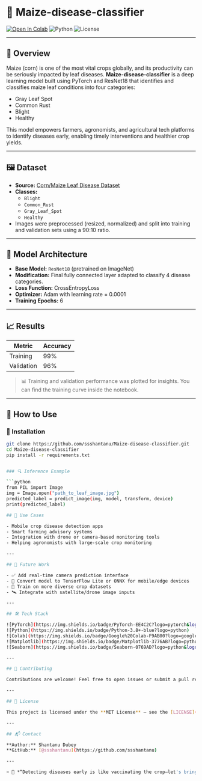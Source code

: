 # 🌽 Maize-disease-classifier

[![Open In Colab](https://colab.research.google.com/assets/colab-badge.svg)](https://colab.research.google.com/github/ssshantanu/Maize-disease-classifier/blob/main/maize_classifier.ipynb)
![Python](https://img.shields.io/badge/Python-3.8+-blue.svg)
![License](https://img.shields.io/badge/License-MIT-green.svg)

---

## 🌟 Overview

Maize (corn) is one of the most vital crops globally, and its productivity can be seriously impacted by leaf diseases. **Maize-disease-classifier** is a deep learning model built using PyTorch and ResNet18 that identifies and classifies maize leaf conditions into four categories:

-  Gray Leaf Spot  
-  Common Rust  
-  Blight  
-  Healthy  

This model empowers farmers, agronomists, and agricultural tech platforms to identify diseases early, enabling timely interventions and healthier crop yields.

---

## 🖼️ Dataset

- **Source:** [Corn/Maize Leaf Disease Dataset](https://www.kaggle.com/datasets/smaranjitghose/corn-or-maize-leaf-disease-dataset)
- **Classes:**
  - `Blight`
  - `Common_Rust`
  - `Gray_Leaf_Spot`
  - `Healthy`
- Images were preprocessed (resized, normalized) and split into training and validation sets using a 90:10 ratio.

---

## 🧠 Model Architecture

- **Base Model:** `ResNet18` (pretrained on ImageNet)
- **Modification:** Final fully connected layer adapted to classify 4 disease categories.
- **Loss Function:** CrossEntropyLoss  
- **Optimizer:** Adam with learning rate = 0.0001  
- **Training Epochs:** 6

---

## 📈 Results

| Metric        | Accuracy |
|---------------|----------|
| Training      | 99%      |
| Validation    | 96%      |

> 📊 Training and validation performance was plotted for insights. You can find the training curve inside the notebook.

---

## 🚀 How to Use

### 🔧 Installation

```bash
git clone https://github.com/ssshantanu/Maize-disease-classifier.git
cd Maize-disease-classifier
pip install -r requirements.txt


### 🔍 Inference Example

```python
from PIL import Image
img = Image.open("path_to_leaf_image.jpg")
predicted_label = predict_image(img, model, transform, device)
print(predicted_label)

## 🌾 Use Cases

- Mobile crop disease detection apps  
- Smart farming advisory systems  
- Integration with drone or camera-based monitoring tools  
- Helping agronomists with large-scale crop monitoring

---

## 🔮 Future Work

- ✅ Add real-time camera prediction interface  
- 📲 Convert model to TensorFlow Lite or ONNX for mobile/edge devices  
- 🌱 Train on more diverse crop datasets  
- 🛰️ Integrate with satellite/drone image inputs

---

## 🛠️ Tech Stack

![PyTorch](https://img.shields.io/badge/PyTorch-EE4C2C?logo=pytorch&logoColor=white)  
![Python](https://img.shields.io/badge/Python-3.8+-blue?logo=python)  
![Colab](https://img.shields.io/badge/Google%20Colab-F9AB00?logo=googlecolab&logoColor=white)  
![Matplotlib](https://img.shields.io/badge/Matplotlib-3776AB?logo=python&logoColor=white)  
![Seaborn](https://img.shields.io/badge/Seaborn-0769AD?logo=python&logoColor=white)

---

## 🤝 Contributing

Contributions are welcome! Feel free to open issues or submit a pull request to improve the project.

---

## 📄 License

This project is licensed under the **MIT License** — see the [LICENSE](LICENSE) file for details.

---

## 📬 Contact

**Author:** Shantanu Dubey  
**GitHub:** [@ssshantanu](https://github.com/ssshantanu)

---

> 🌽 *“Detecting diseases early is like vaccinating the crop—let's bring AI into agriculture.”*

